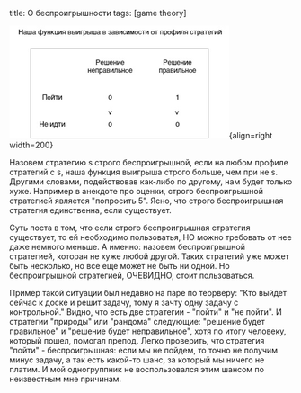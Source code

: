 title: О беспроигрышности
tags: [game theory]

![](/blog/static/img/Ew_IUcaleaM.jpg){align=right width=200}

Назовем стратегию s строго беспроигрышной, если на любом профиле стратегий с s, наша функция выигрыша строго больше, чем при не s. Другими словами, подействовав как-либо по другому, нам будет только хуже. Например в анекдоте про оценки, строго беспроигрышной стратегией является "попросить 5". Ясно, что строго беспроигрышная стратегия единственна, если существует.

Суть поста в том, что если строго беспроигрышная стратегия существует, то ей необходимо пользоватья, НО можно требовать от нее даже немного меньше. А именно: назовем беспроигрышной стратегией, которая не хуже любой другой. Таких стратегий уже может быть несколько, но все еще может не быть ни одной. Но беспроигрышной стратегией, ОЧЕВИДНО, стоит пользоваться.

Пример такой ситуации был недавно на паре по теорверу: "Кто выйдет сейчас к доске и решит задачу, тому я зачту одну задачу с контрольной." Видно, что есть две стратегии - "пойти" и "не пойти". И стратегии "природы" или "рандома" следующие: "решение будет правильное" и "решение будет неправильное", хотя по итогу человеку, который пошел, помогал препод. Легко проверить, что стратегия "пойти" - беспроигрышная: если мы не пойдем, то точно не получим минус задачу, а так есть какой-то шанс, за который мы ничего не платим. И мой одногруппник не воспользовался этим шансом по неизвестным мне причинам.
